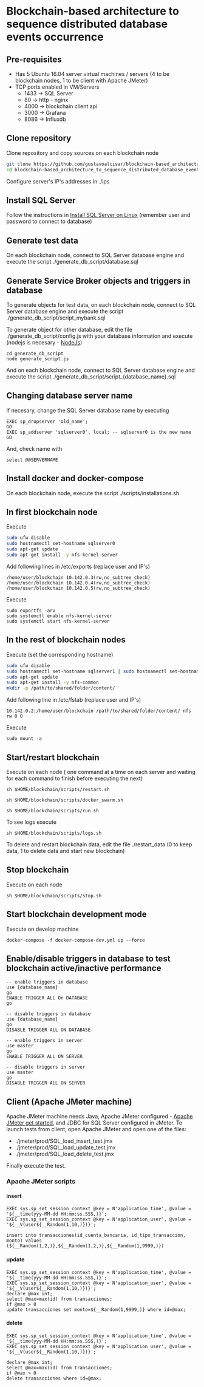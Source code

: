 # Blockchain-based architecture to sequence distributed database events occurrence
## Pre-requisites
- Has 5 Ubuntu 16.04 server virtual machines / servers (4 to be blockchain nodes, 1 to be client with Apache JMeter)
- TCP ports enabled in VM/Servers
    - 1433 -> SQL Server
    - 80 -> http - nginx
    - 4000 -> blockchain client api
    - 3000 -> Grafana
    - 8086 -> Influxdb

## Clone repository
Clone repository and copy sources on each blockchain node
```sh
git clone https://github.com/gustavoalcivar/blockchain-based_architecture_to_sequence_distributed_database_events_occurrence.git
cd blockchain-based_architecture_to_sequence_distributed_database_events_occurrence
```
Configure server's IP's addresses in ./ips
## Install SQL Server
Follow the instructions in [Install SQL Server on Linux](https://docs.microsoft.com/en-us/sql/linux/quickstart-install-connect-ubuntu?view=sql-server-ver15) (remember user and password to connect to database)
## Generate test data
On each blockchain node, connect to SQL Server database engine and execute the script ./generate_db_script/database.sql
## Generate Service Broker objects and triggers in database
To generate objects for test data, on each blockchain node, connect to SQL Server database engine and execute the script ./generate_db_script/script_mybank.sql

To generate object for other database, edit the file ./generate_db_script/config.js with your database information and execute (nodejs is necesary - [NodeJs](https://nodejs.org/))
```
cd generate_db_script
node generate_script.js
```
And on each blockchain node, connect to SQL Server database engine and execute the script ./generate_db_script/script_{database_name}.sql
## Changing database server name
If necesary, change the SQL Server database name by executing
```
EXEC sp_dropserver 'old_name';
GO
EXEC sp_addserver 'sqlserver0', local; -- sqlserver0 is the new name
GO
```
And, check name with
```
select @@SERVERNAME
```
## Install docker and docker-compose
On each blockchain node, execute the script ./scripts/installations.sh
## In first blockchain node
Execute
```sh
sudo ufw disable
sudo hostnamectl set-hostname sqlserver0
sudo apt-get update
sudo apt-get install -y nfs-kernel-server
```
Add following lines in /etc/exports (replace user and IP's)
```
/home/user/blockchain 10.142.0.3(rw,no_subtree_check)
/home/user/blockchain 10.142.0.4(rw,no_subtree_check)
/home/user/blockchain 10.142.0.5(rw,no_subtree_check)
```
Execute
```
sudo exportfs -arv
sudo systemctl enable nfs-kernel-server
sudo systemctl start nfs-kernel-server
```
## In the rest of blockchain nodes
Execute (set the corresponding hostname)
```sh
sudo ufw disable
sudo hostnamectl set-hostname sqlserver1 | sudo hostnamectl set-hostname sqlserver2 | sudo hostnamectl set-hostname sqlserver3
sudo apt-get update
sudo apt-get install -y nfs-common
mkdir -p /path/to/shared/folder/content/
```
Add following line in /etc/fstab (replace user and IP's)
```
10.142.0.2:/home/user/blockchain /path/to/shared/folder/content/ nfs rw 0 0
```
Execute
```
sudo mount -a
```
## Start/restart blockchain
Execute on each node (
one command at a time on each server and waiting for each command to finish before executing the next)
```
sh $HOME/blockchain/scripts/restart.sh
```
```
sh $HOME/blockchain/scripts/docker_swarm.sh
```
```
sh $HOME/blockchain/scripts/run.sh
```
To see logs execute
```
sh $HOME/blockchain/scripts/logs.sh
```
To delete and restart blockchain data, edit the file ./restart_data (0 to keep data, 1 to delete data and start new blockchain)
## Stop blockchain
Execute on each node
```
sh $HOME/blockchain/scripts/stop.sh
```
## Start blockchain development mode
Execute on develop machine
```
docker-compose -f docker-compose-dev.yml up --force
```
## Enable/disable triggers in database to test blockchain active/inactive performance
```
-- enable triggers in database
use {database_name}
go
ENABLE TRIGGER ALL On DATABASE
go

-- disable triggers in database
use {database_name}
go
DISABLE TRIGGER ALL ON DATABASE

-- enable triggers in server
use master
go
ENABLE TRIGGER ALL ON SERVER

-- disable triggers in server
use master
go
DISABLE TRIGGER ALL ON SERVER
```
## Client (Apache JMeter machine)
Apache JMeter machine needs Java, Apache JMeter configured - [Apache JMeter get started](https://jmeter.apache.org/usermanual/get-started.html), and JDBC for SQL Server configured in JMeter.
To launch tests from client, open Apache JMeter and open one of the files:
- ./jmeter/prod/SQL_load_insert_test.jmx
- ./jmeter/prod/SQL_load_update_test.jmx
- ./jmeter/prod/SQL_load_delete_test.jmx

Finally execute the test.

### Apache JMeter scripts
#### insert
```
EXEC sys.sp_set_session_context @key = N'application_time', @value = '${__time(yyy-MM-dd HH:mm:ss.SSS,)}';
EXEC sys.sp_set_session_context @key = N'application_user', @value = '${__V(user${__Random(1,10,)})}';

insert into transacciones(id_cuenta_bancaria, id_tipo_transaccion, monto) values (${__Random(1,2,)},${__Random(1,2,)},${__Random(1,9999,)})
```
#### update
```
EXEC sys.sp_set_session_context @key = N'application_time', @value = '${__time(yyy-MM-dd HH:mm:ss.SSS,)}';
EXEC sys.sp_set_session_context @key = N'application_user', @value = '${__V(user${__Random(1,10,)})}';
declare @max int;
select @max=max(id) from transacciones;
if @max > 0
update transacciones set monto=${__Random(1,9999,)} where id=@max;
```

#### delete
```
EXEC sys.sp_set_session_context @key = N'application_time', @value = '${__time(yyy-MM-dd HH:mm:ss.SSS,)}';
EXEC sys.sp_set_session_context @key = N'application_user', @value = '${__V(user${__Random(1,10,)})}';

declare @max int;
select @max=max(id) from transacciones;
if @max > 0
delete transacciones where id=@max;
```